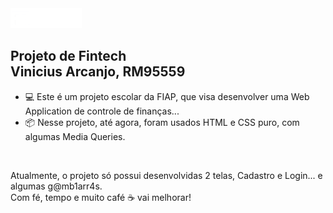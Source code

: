 <img src="assets/header-logo.png">

<h2>Projeto de Fintech<br>
Vinicius Arcanjo, RM95559</h2>

<ul>
  <li>💻 Este é um projeto escolar da FIAP, que visa desenvolver uma Web Application de controle de finanças...</li>
  <li>📦 Nesse projeto, até agora, foram usados HTML e CSS puro, com algumas Media Queries.</li>
</ul><br>

<p>Atualmente, o projeto só possui desenvolvidas 2 telas, Cadastro e Login... e algumas g@mb1arr4s.<br>
Com fé, tempo e muito café ☕ vai melhorar!</p>
